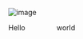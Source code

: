 ![image](https://github.com/user-attachments/assets/29e83f83-331e-4036-af04-3fcada7af173)



Hello&nbsp;&nbsp;&nbsp;&nbsp;&nbsp;&nbsp;&nbsp;&nbsp;&nbsp;&nbsp;&nbsp;&nbsp;&nbsp;&nbsp;&nbsp;&nbsp;world
